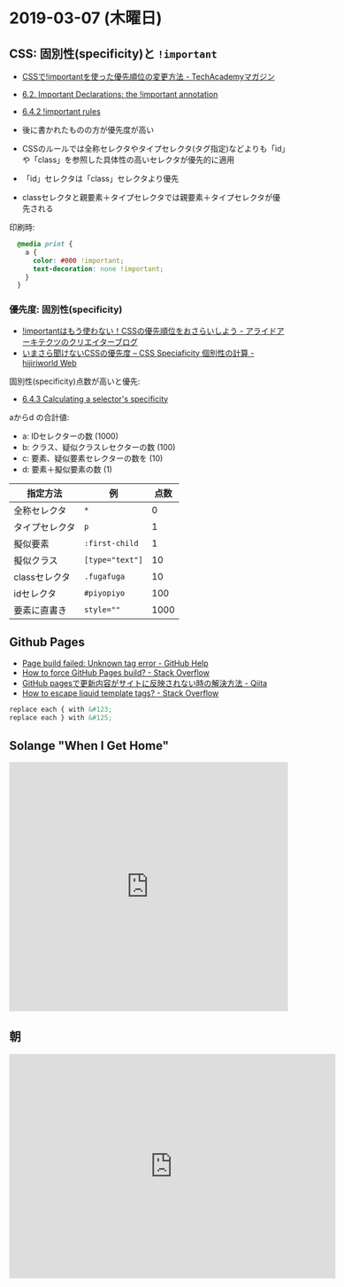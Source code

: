 # 2019-03-07 (木曜日)

## CSS: 固別性(specificity)と `!important`

- [CSSで!importantを使った優先順位の変更方法 - TechAcademyマガジン](https://techacademy.jp/magazine/9424)
- [6.2. Important Declarations: the !important annotation](https://www.w3.org/TR/css-cascade-3/#importance)
- [6.4.2 !important rules](https://www.w3.org/TR/CSS2/cascade.html#important-rules)

- 後に書かれたものの方が優先度が高い
- CSSのルールでは全称セレクタやタイプセレクタ(タグ指定)などよりも「id」や「class」を参照した具体性の高いセレクタが優先的に適用
- 「id」セレクタは「class」セレクタより優先
- classセレクタと親要素＋タイプセレクタでは親要素＋タイプセレクタが優先される

印刷時:

~~~css
  @media print {
    a {
      color: #000 !important;
      text-decoration: none !important;
    }
  }
~~~

### 優先度: 固別性(specificity)

- [!importantはもう使わない！CSSの優先順位をおさらいしよう - アライドアーキテクツのクリエイターブログ](http://creator.aainc.co.jp/archives/4947)
- [いまさら聞けないCSSの優先度 – CSS Speciaficity 個別性の計算 - hijiriworld Web](https://hijiriworld.com/web/css-speciaficity/)

固別性(specificity)点数が高いと優先:

- [6.4.3 Calculating a selector's specificity](https://www.w3.org/TR/CSS21/cascade.html#specificity)

aからd の合計値:

- a: IDセレクターの数 (1000)
- b: クラス、疑似クラスレセクターの数 (100)
- c: 要素、疑似要素セレクターの数を (10)
- d: 要素＋擬似要素の数 (1)

| 指定方法	            |例	                |点数  |
| ------------------- | ----------------- | ---- |
| 全称セレクタ	        | `*`               | 0 |
| タイプセレクタ	    | `p`               | 1 |
| 擬似要素	           | `:first-child`	   | 1 |
| 擬似クラス	       | `[type="text"]`   | 10 |
| classセレクタ	       | `.fugafuga`       | 10 |
| idセレクタ	       | `#piyopiyo`       |100 |
|要素に直書き	       | `style=""`         |1000 |

## Github Pages

- [Page build failed: Unknown tag error - GitHub Help](https://help.github.com/en/articles/page-build-failed-unknown-tag-error)
- [How to force GitHub Pages build? - Stack Overflow](https://stackoverflow.com/questions/24098792/how-to-force-github-pages-build)
- [GitHub pagesで更新内容がサイトに反映されない時の解決方法 - Qiita](https://qiita.com/kaba_U1/items/9627c58da9d66c6c1388)
- [How to escape liquid template tags? - Stack Overflow](https://stackoverflow.com/questions/3426182/how-to-escape-liquid-template-tags/5866429)

~~~html
replace each { with &#123;
replace each } with &#125;
~~~

## Solange "When I Get Home"

<iframe allow="autoplay *; encrypted-media *;" frameborder="0" height="450" style="width:100%;max-width:660px;overflow:hidden;background:transparent;" sandbox="allow-forms allow-popups allow-same-origin allow-scripts allow-storage-access-by-user-activation allow-top-navigation-by-user-activation" src="https://embed.music.apple.com/jp/album/when-i-get-home/1454595364"></iframe>

## 朝

<iframe height='405' width='590' frameborder='0' allowtransparency='true' scrolling='no' src='https://www.strava.com/activities/2196077975/embed/87d3809a600023b0b7771206c0e037c0a265db46'></iframe>
